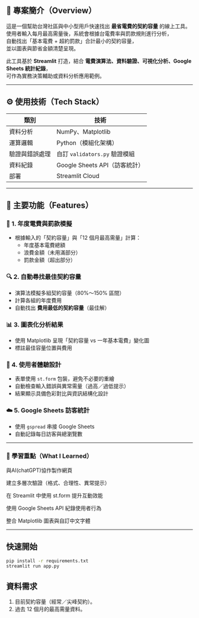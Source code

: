 ## 🧠 專案簡介（Overview）
這是一個幫助台灣社區與中小型用戶快速找出 **最省電費的契約容量** 的線上工具。  
使用者輸入每月最高需量後，系統會根據台電費率與罰款規則進行分析，  
自動找出「基本電費 + 超約罰款」合計最小的契約容量，  
並以圖表與節省金額清楚呈現。

此工具基於 **Streamlit** 打造，結合 **電費演算法、資料驗證、可視化分析、Google Sheets 統計紀錄**，  
可作為實務決策輔助或資料分析應用範例。

---

## ⚙️ 使用技術（Tech Stack）

| 類別 | 技術 |
|------|------|
| 資料分析 | NumPy、Matplotlib |
| 運算邏輯 | Python（模組化架構） |
| 驗證與錯誤處理 | 自訂 `validators.py` 驗證模組 |
| 資料紀錄 | Google Sheets API（訪客統計） |
| 部署 | Streamlit Cloud |

---

## 🌟 主要功能（Features）

### 🧮 1. 年度電費與罰款模擬
- 根據輸入的「契約容量」與「12 個月最高需量」計算：
  - 年度基本電費總額  
  - 浪費金額（未用滿部分）  
  - 罰款金額（超出部分）

### 🔍 2. 自動尋找最佳契約容量
- 演算法模擬多組契約容量（80%～150% 區間）
- 計算各組的年度費用
- 自動找出 **費用最低的契約容量**（最佳解）

### 📊 3. 圖表化分析結果
- 使用 Matplotlib 呈現「契約容量 vs 一年基本電費」變化圖
- 標註最佳容量位置與費用

### 🧱 4. 使用者體驗設計
- 表單使用 `st.form` 包裝，避免不必要的重繪  
- 自動檢查輸入錯誤與異常需量（過高／過低提示）  
- 結果顯示具備色彩對比與資訊結構化設計  

### ☁️ 5. Google Sheets 訪客統計
- 使用 `gspread` 串接 Google Sheets  
- 自動記錄每日訪客與總瀏覽數

---
### 🧭 學習重點（What I Learned）

與AI(chatGPT)協作製作網頁

建立多層次驗證（格式、合理性、異常提示）

在 Streamlit 中使用 st.form 提升互動效能

使用 Google Sheets API 紀錄使用者行為

整合 Matplotlib 圖表與自訂中文字體

---

## 快速開始

```bash
pip install -r requirements.txt
streamlit run app.py
```

## 資料需求

1. 目前契約容量（經常／尖峰契約）。
2. 過去 12 個月的最高需量資料。






